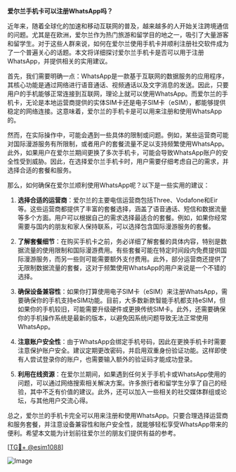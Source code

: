**爱尔兰手机卡可以注册WhatsApp吗？**

近年来，随着全球化的加速和移动互联网的普及，越来越多的人开始关注跨境通信的问题。尤其是在欧洲，爱尔兰作为热门旅游和留学目的地之一，吸引了大量游客和留学生。对于这些人群来说，如何在爱尔兰使用手机卡并顺利注册社交软件成为了一个普遍关心的话题。本文将详细探讨爱尔兰手机卡是否可以用于注册WhatsApp，并提供相关的实用建议。

首先，我们需要明确一点：WhatsApp是一款基于互联网的数据服务的应用程序，其核心功能是通过网络进行语音通话、视频通话以及文字消息的发送。因此，只要用户的手机能够正常连接到互联网，理论上就可以使用WhatsApp。而爱尔兰的手机卡，无论是本地运营商提供的实体SIM卡还是电子SIM卡（eSIM），都能够提供稳定的网络连接。这意味着，爱尔兰的手机卡是可以用来注册和使用WhatsApp的。

然而，在实际操作中，可能会遇到一些具体的限制或问题。例如，某些运营商可能对国际漫游服务有所限制，或者用户的套餐流量不足以支持频繁使用WhatsApp。此外，如果用户在爱尔兰期间更换了多次手机卡，可能会导致WhatsApp账户的安全性受到威胁。因此，在选择爱尔兰手机卡时，用户需要仔细考虑自己的需求，并选择合适的套餐和服务。

那么，如何确保在爱尔兰顺利使用WhatsApp呢？以下是一些实用的建议：

1. **选择合适的运营商**：爱尔兰的主要电信运营商包括Three、Vodafone和Eir等。这些运营商都提供了丰富的套餐选择，涵盖了语音通话、短信和数据流量等多个方面。用户可以根据自己的需求选择最适合的套餐。例如，如果你经常需要与国内的朋友和家人保持联系，可以选择包含国际漫游服务的套餐。

2. **了解套餐细节**：在购买手机卡之前，务必详细了解套餐的具体内容，特别是数据流量的使用限制和国际漫游费用。有些套餐可能在特定时间段内免费提供国际漫游服务，而另一些则可能需要额外支付费用。此外，部分运营商还提供了无限制数据流量的套餐，这对于频繁使用WhatsApp的用户来说是一个不错的选择。

3. **确保设备兼容性**：如果你打算使用电子SIM卡（eSIM）来注册WhatsApp，需要确保你的手机支持eSIM功能。目前，大多数新款智能手机都支持eSIM，但如果你的手机较旧，可能需要升级硬件或更换传统SIM卡。此外，还需要确保你的手机操作系统是最新的版本，以避免因系统问题导致无法正常使用WhatsApp。

4. **注意账户安全性**：由于WhatsApp会绑定手机号码，因此在更换手机卡时需要注意保护账户安全。建议定期更改密码，并启用双重身份验证功能。这样即使有人尝试登录你的账户，也需要输入额外的验证码才能成功登录。

5. **利用在线资源**：在爱尔兰期间，如果遇到任何关于手机卡或WhatsApp使用的问题，可以通过网络搜索相关解决方案。许多旅行者和留学生分享了自己的经验，其中不乏有价值的建议。此外，还可以加入一些相关的社交媒体群组或论坛，与其他用户交流心得。

总之，爱尔兰的手机卡完全可以用来注册和使用WhatsApp。只要合理选择运营商和服务套餐，并注意设备兼容性和账户安全性，就能够轻松享受WhatsApp带来的便利。希望本文能为计划前往爱尔兰的朋友们提供有益的参考。

[[TG💪+ @esim1088](https://t.me/s/esim1088)]

![Image](https://i.postimg.cc/4NQfJmqS/Snipaste-2025-05-13-00-14-12.png)